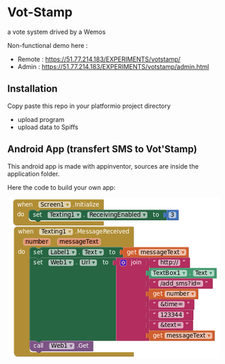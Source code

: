 # Vot-Stamp
a vote system drived by a Wemos

Non-functional demo here : 
- Remote : https://51.77.214.183/EXPERIMENTS/votstamp/
- Admin : https://51.77.214.183/EXPERIMENTS/votstamp/admin.html

## Installation
Copy paste this repo in your platformio project directory
- upload program
- upload data to Spiffs

## Android App (transfert SMS to Vot'Stamp)
This android app is made with appinventor, sources are inside the application folder.

Here the code to build your own app:

![code](/images/apinventor_code.png)
